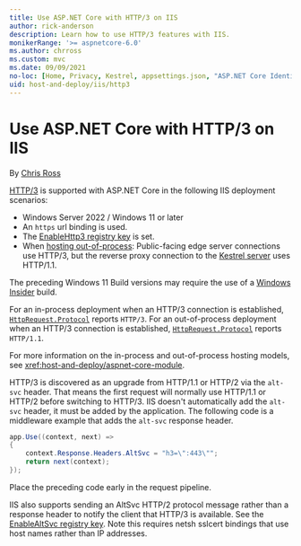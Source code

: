 ```yaml
---
title: Use ASP.NET Core with HTTP/3 on IIS
author: rick-anderson
description: Learn how to use HTTP/3 features with IIS.
monikerRange: '>= aspnetcore-6.0'
ms.author: chrross
ms.custom: mvc
ms.date: 09/09/2021
no-loc: [Home, Privacy, Kestrel, appsettings.json, "ASP.NET Core Identity", cookie, Cookie, Blazor, "Blazor Server", "Blazor WebAssembly", "Identity", "Let's Encrypt", Razor, SignalR]
uid: host-and-deploy/iis/http3
---
```


# Use ASP.NET Core with HTTP/3 on IIS

By [Chris Ross](https://github.com/tratcher)

[HTTP/3](https://quicwg.org/base-drafts/draft-ietf-quic-http.html) is supported with ASP.NET Core in the following IIS deployment scenarios:

* Windows Server 2022 / Windows 11 or later
* An `https` url binding is used.
* The [EnableHttp3 registry key](https://techcommunity.microsoft.com/t5/networking-blog/enabling-http-3-support-on-windows-server-2022/ba-p/2676880) is set.
* When [hosting out-of-process](xref:host-and-deploy/iis/index#out-of-process-hosting-model): Public-facing edge server connections use HTTP/3, but the reverse proxy connection to the [Kestrel server](xref:fundamentals/servers/kestrel) uses HTTP/1.1.

The preceding Windows 11 Build versions may require the use of a [Windows Insider](https://insider.windows.com) build.

For an in-process deployment when an HTTP/3 connection is established, [`HttpRequest.Protocol`](xref:Microsoft.AspNetCore.Http.HttpRequest.Protocol*) reports `HTTP/3`. For an out-of-process deployment when an HTTP/3 connection is established, [`HttpRequest.Protocol`](xref:Microsoft.AspNetCore.Http.HttpRequest.Protocol*) reports `HTTP/1.1`.

For more information on the in-process and out-of-process hosting models, see <xref:host-and-deploy/aspnet-core-module>.

HTTP/3 is discovered as an upgrade from HTTP/1.1 or HTTP/2 via the `alt-svc` header. That means the first request will normally use HTTP/1.1 or HTTP/2 before switching to HTTP/3. IIS doesn't automatically add the `alt-svc` header, it must be added by the application. The following code is a middleware example that adds the `alt-svc` response header.

```C#
app.Use((context, next) =>
{
    context.Response.Headers.AltSvc = "h3=\":443\"";
    return next(context);
});
```

Place the preceding code early in the request pipeline.

IIS also supports sending an AltSvc HTTP/2 protocol message rather than a response header to notify the client that HTTP/3 is available. See the [EnableAltSvc registry key](https://techcommunity.microsoft.com/t5/networking-blog/enabling-http-3-support-on-windows-server-2022/ba-p/2676880). Note this requires netsh sslcert bindings that use host names rather than IP addresses.
